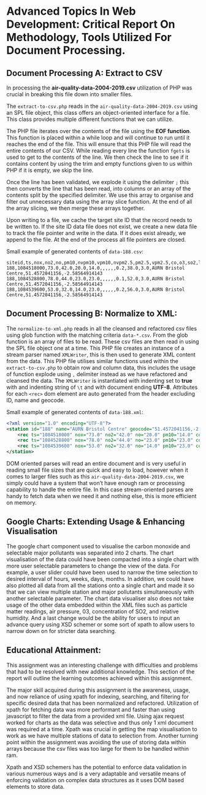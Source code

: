 # Advanced Topics In Web Development: Critical Report On Methodology, Tools Utilized For Document Processing.

## Document Processing A: Extract to CSV

In processing the **air-quality-data-2004-2019.csv** utilization of PHP was crucial in breaking this file down into smaller files. 

The `extract-to-csv.php` reads in the `air-quality-data-2004-2019.csv` using an SPL file object, this class offers an object-oriented interface for a file. This class provides multiple different functions that we can utilize.

The PHP file iterates over the contents of the file using the **EOF function**. This function is placed within a while loop and will continue to run until it reaches the end of the file. This will ensure that this PHP file will read the entire contents of our CSV. While reading every line the function `fgets` is used to get to the contents of the line. We then check the line to see if it contains content by using the trim and empty functions given to us within PHP if it is empty, we skip the line.

Once the line has been validated, we explode it using the delimiter `;` this then converts the line that has been read, into columns or an array of the contents split by the specified delimiter. We use this array to organise and filter out unnecessary data using the array slice function. At the end of all the array slicing, we then merge these arrays together.

Upon writing to a file, we cache the target site ID that the record needs to be written to. If the site ID data file does not exist, we create a new data file to track the file pointer and write in the data. If it does exist already, we append to the file. At the end of the process all file pointers are closed.

Small example of generated contents of `data-188.csv`:
```csv
siteid,ts,nox,no2,no,pm10,nvpm10,vpm10,nvpm2.5,pm2.5,vpm2.5,co,o3,so2,location,lat,long
188,1084518000,73.0,42.0,20.0,14.0,,,,,,0.2,38.0,3.0,AURN Bristol Centre,51.4572041156,-2.58564914143
188,1084528800,78.0,44.0,23.0,23.0,,,,,,0.1,52.0,3.0,AURN Bristol Centre,51.4572041156,-2.58564914143
188,1084539600,53.0,32.0,14.0,23.0,,,,,,0.2,56.0,3.0,AURN Bristol Centre,51.4572041156,-2.58564914143
```

## Document Processing B:  Normalize to XML:

The `normalize-to-xml.php` reads in all the cleansed and refactored csv files using glob function with the matching criteria `data-*.csv`. From the glob function is an array of files to be read. These csv files are then read in using the SPL file object one at a time. This PHP file creates an instance of a stream parser named `XMLWriter`, this is then used to generate XML content from the data. This PHP file utilises similar functions used within the `extract-to-csv.php` to obtain row and column data, this includes the usage of function explode using `,` delimiter instead as we have refactored and cleansed the data. The `XMLWriter` is instantiated with indenting set to **true** with and indenting string of `\t` and with document ending **UTF-8**. Attributes for each `<rec>` dom element are auto generated from the header excluding ID, name and geocode.

Small example of generated contents of `data-188.xml`:
```xml
<?xml version="1.0" encoding="UTF-8"?>
<station id="188" name="AURN Bristol Centre" geocode="51.4572041156,-2.58564914143">
	<rec ts="1084518000" nox="73.0" no2="42.0" no="20.0" pm10="14.0" co="0.2" o3="38.0" so2="3.0"/>
	<rec ts="1084528800" nox="78.0" no2="44.0" no="23.0" pm10="23.0" co="0.1" o3="52.0" so2="3.0"/>
	<rec ts="1084539600" nox="53.0" no2="32.0" no="14.0" pm10="23.0" co="0.2" o3="56.0" so2="3.0"/>
</station>
```
DOM oriented parses will read an entire document and is very useful in reading small file sizes that are quick and easy to load, however when it comes to larger files such as this `air-quality-data-2004-2019.csv`, we simply could have a system that won’t have enough ram or processing capability to handle the entire file. In this case stream-oriented parses are handy to fetch data when we need it and nothing else, this is more efficient on memory. 

## Google Charts: Extending Usage & Enhancing Visualisation

The google chart component used to visualise the carbon monoxide and selectable major pollutants was separated into 2 charts. The chart visualisation of the data could have been compacted into a single chart with more user selectable parameters to change the view of the data. For example, a user slider could have been used to narrow the time selection to desired interval of hours, weeks, days, months. In addition, we could have also plotted all data from all the stations onto a single chart and made it so that we can view multiple station and major pollutants simultaneously with another selectable parameter. The chart data visualiser also does not take usage of the other data embedded within the XML files such as particle matter readings, air pressure, 03, concentration of SO2, and relative humidity. And a last change would be the ability for users to input an advance query using XSD schemer or some sort of xpath to allow users to narrow down on for stricter data searching.

## Educational Attainment: 

This assignment was an interesting challenge with difficulties and problems that had to be resolved with new additional knowledge. This section of the report will outline the learning outcomes achieved within this assignment.

The major skill acquired during this assignment is the awareness, usage, and now reliance of using xpath for indexing, searching, and filtering for specific desired data that has been normalized and refactored. Utilization of xpath for fetching data was more performant and faster than using javascript to filter the data from a provided xml file. Using ajax request worked for charts as the data was selective and thus only 1 xml document was required at a time. Xpath was crucial in getting the map visualisation to work as we have multiple stations of data to selection from. Another turning point within the assignment was avoiding the use of storing data within arrays because the csv files was too large for them to be handled within ram.

Xpath and XSD schemers has the potential to enforce data validation in various numerous ways and is a very adaptable and versatile means of enforcing validation on complex data structures as it uses DOM based elements to store data.
